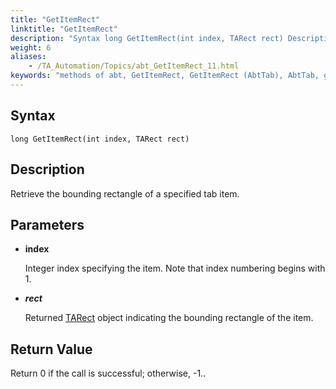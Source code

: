 ```yaml
--- 
title: "GetItemRect"
linktitle: "GetItemRect"
description: "Syntax long GetItemRect(int index, TARect rect) Description Retrieve the bounding rectangle of a specified tab item. Parameters index Integer index specifying the item. Note that index numbering ..."
weight: 6
aliases: 
    - /TA_Automation/Topics/abt_GetItemRect_11.html
keywords: "methods of abt, GetItemRect, GetItemRect (AbtTab), AbtTab, getitemrect, abttab getitemrect, bounding rectangle of tab item, rectangle cover tab item"
---
```


## Syntax

`long GetItemRect(int index, TARect rect)`

## Description

Retrieve the bounding rectangle of a specified tab item.

## Parameters

-   **index**

    Integer index specifying the item. Note that index numbering begins with 1.

-   ***rect***

    Returned [TARect](/TA_Automation/Topics/abt_TARect.html) object indicating the bounding rectangle of the item.


## Return Value

Return 0 if the call is successful; otherwise, -1..




